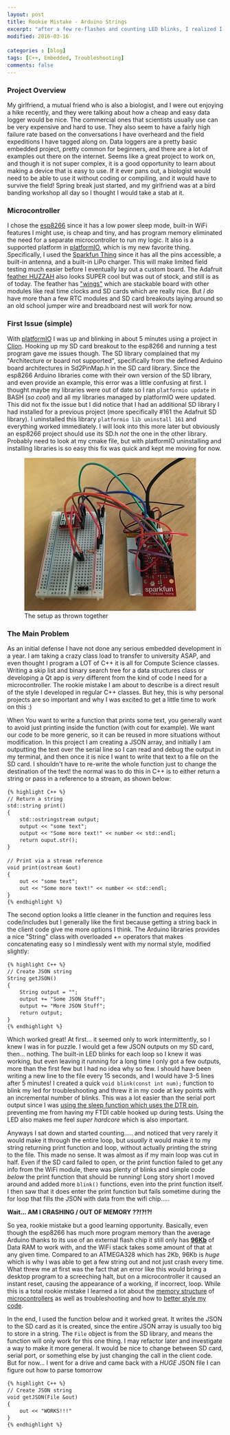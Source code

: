 ```yaml
---
layout: post
title: Rookie Mistake - Arduino Strings
excerpt: "after a few re-flashes and counting LED blinks, I realized I had been away from embedded for too long and had made a rookie mistake"
modified: 2016-03-16

categories : [blog]
tags: [C++, Embedded, Troubleshooting]
comments: false
---
```

### Project Overview ###
  My girlfriend, a mutual friend who is also a biologist, and I were out enjoying a hike recently, and they were talking about how a cheap and easy data logger would be nice. The commercial ones that scientists usually use can be very expensive and hard to use. They also seem to have a fairly high failure rate based on the conversations I have overheard and the field expeditions I have tagged along on. Data loggers are a pretty basic embedded project, pretty common for beginners, and there are a lot of examples out there on the internet. Seems like a great project to work on, and though it is not super complex, it is a good opportunity to learn about making a device that is easy to use. If it ever pans out, a biologist would need to be able to use it without coding or compiling, and it would have to survive the field! Spring break just started, and my girlfriend was at a bird banding workshop all day so I thought I would take a stab at it.

### Microcontroller ###
  I chose the [esp8266](http://esp8266.net/) since it has a low power sleep mode, built-in WiFi features I might use, is cheap and tiny, and has program memory eliminated the need for a separate microcontroller to run my logic. It also is a supported platform in [platformIO](http://platformio.org/), which is my new favorite thing. Specifically, I used the [Sparkfun Thing](https://www.sparkfun.com/products/13231) since it has all the pins accessible, a built-in antenna, and a built-in LiPo charger. This will make limited field testing much easier before I eventually lay out a custom board. The Adafruit [feather HUZZAH](https://www.adafruit.com/products/2821) also looks SUPER cool but was out of stock, and still is as of today. The feather has ["wings"](https://www.adafruit.com/feather) which are stackable board with other modules like real time clocks and SD cards which are really nice. But *I do* have more than a few RTC modules and SD card breakouts laying around so an old school jumper wire and breadboard nest will work for now.

### First Issue (simple) ###
  With [platformIO](http://platformio.org/) I was up and blinking in about 5 minutes using a project in [Clion](www.jetbrains.com/clion/). Hooking up my SD card breakout to the esp8266 and running a test program gave me issues though. The SD library complained that my "Architecture or board not supported", specifically from the defined Arduino board architectures in Sd2PinMap.h in the SD card library. Since the esp8266 Arduino libraries come with their own version of the SD library, and even provide an example, this error was a little confusing at first. I thought maybe my libraries were out of date so I ran `platformio update` in BASH (*so cool*) and all my libraries managed by platformIO were updated. This did not fix the issue but I did notice that I had an additional SD library I had installed for a previous project (more specifically #161 the Adafruit SD library). I uninstalled this library `platformio lib uninstall 161` and everything worked immediately. I will look into this more later but obviously an esp8266 project should use its SD.h *not* the one in the other library. Probably need to look at my cmake file, but with platformIO uninstalling and installing libraries is so easy this fix was quick and kept me moving for now.

<figure>
    <img src="/images/datalogger_rookie-mistake.jpg">
    <figcaption>The setup as thrown together</figcaption>
</figure>

### The Main Problem ###
  As an initial defense I have not done any serious embedded development in a year. I am taking a crazy class load to transfer to university ASAP, and even thought I program a LOT of C++ it is all for Compute Science classes. Writing a skip list and binary search tree for a data structures class or developing a Qt app is *very* different from the kind of code I need for a microcontroller. The rookie mistake I am about to describe is a direct result of the style I developed in regular C++ classes. But hey, this is why personal projects are so important and why I was excited to get a little time to work on this :)

  When You want to write a function that prints some text, you generally want to avoid just printing inside the function (with cout for example). We want our code to be more generic, so it can be reused in more situations without modification. In this project I am creating a JSON array, and initially I am outputting the text over the serial line so I can read and debug the output in my terminal, and then once it is nice I want to write that text to a file on the SD card. I shouldn't have to re-write the whole function just to change the destination of the text! the normal was to do this in C++ is to either return a string or pass in a reference to a stream, as shown below:

    {% highlight C++ %}
    // Return a string
    std::string print()
    {
        std::ostringstream output;
        output << "some text";
        output << "Some more text!" << number << std::endl;
        return ouput.str();
    }

    // Print via a stream reference
    void print(ostream &out)
    {
        out << "some text";
        out << "Some more text!" << number << std::endl;
    }
    {% endhighlight %}

  The second option looks a little cleaner in the function and requires less code/includes but I generally like the first because getting a string back in the client code give me more options I think. The Arduino libraries provides a nice "String" class with overloaded += operators that makes concatenating easy so I mindlessly went with my normal style, modified slightly:

    {% highlight C++ %}
    // Create JSON string
    String getJSON()
    {
        String output = "";
        output += "Some JSON Stuff";
        output += "More JSON Stuff";
        return output;
    }
    {% endhighlight %}

  Which worked great! At first... it seemed only to work intermittently, so I knew I was in for puzzle. I would get a few JSON outputs on my SD card, then... nothing. The built-in LED blinks for each loop so I knew it was working, but even leaving it running for a long time I only got a few outputs, more than the first few but I had no idea why so few. I should have been writing a new line to the file every 15 seconds, and I would have 3-5 lines after 5 minutes! I created a quick `void blink(const int num);` function to blink my led for troubleshooting and threw it in my code at key points with an incremental number of blinks. This was a lot easier than the serial port output since I was [using the sleep function which uses the DTR pin](learn.sparkfun.com/tutorials/esp8266-thing-hookup-guide/example-sketch-goodnight-thing-sleep-mode), preventing me from having my FTDI cable hooked up during tests. Using the LED also makes me feel *super hardcore* which is also important.

  Anyways I sat down and started counting..... and noticed that very rarely it would make it through the entire loop, but *usually* it would make it to my string returning print function and loop, without actually printing the string to the file. This made no sense. It was almost as if my main loop was cut in half. Even if the SD card failed to open, or the print function failed to get any info from the WiFi module, there was plenty of blinks and simple code *below* the print function that should be running! Long story short I moved around and added more `blink()` functions, even into the print function itself. I then saw that it does enter the print function but fails sometime during the for loop that fills the JSON with data from the wifi chip.....

  **Wait... AM I CRASHING / OUT OF MEMORY ??!?!?!**

  So yea, rookie mistake but a good learning opportunity. Basically, even though the esp8266 has much more program memory than the average Arduino thanks to its use of an external flash chip it still only has **[96Kb](github.com/esp8266/esp8266-wiki/wiki)** of Data RAM to work with, and the WiFi stack takes some amount of that at any given time. Compared to an ATMEGA328 which has 2Kb, 96Kb is *huge* which is why I was able to get a few string out and not just crash every time. What threw me at first was the fact that an error like this would bring a desktop program to a screeching halt, but on a microcontroller it caused an instant reset, causing the appearance of a working, if incorrect, loop. While this is a total rookie mistake I learned a lot about the [memory structure](en.wikipedia.org/wiki/Harvard_architecture) of [microcontrollers](www.learningaboutelectronics.com/Articles/Microcontroller-memory-types.php) as well as troubleshooting and how to [better style my code](miscsolutions.wordpress.com/2011/10/16/five-things-i-never-use-in-arduino-projects/). 

  In the end, I used the function below and it worked great. It writes the JSON to the SD card as it is created, since the entire JSON array is usually too big to store in a string. The `File` object is from the SD library, and means the function will only work for this one thing. I may refactor later and investigate a way to make it more general. It would be nice to change between SD card, serial port, or something else by just changing the call in the client code. But for now... I went for a drive and came back with a *HUGE* JSON file I can figure out how to parse tomorrow

    {% highlight C++ %}
    // Create JSON string
    void getJSON(File &out)
    {
        out << "WORKS!!!"
    }
    {% endhighlight %}

